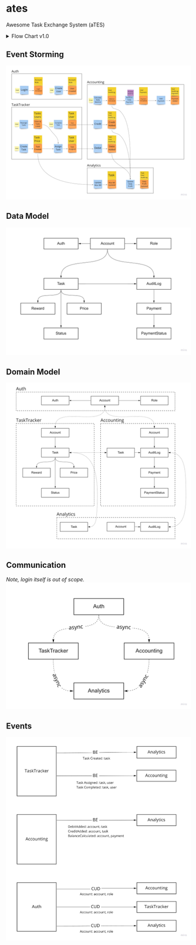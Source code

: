 # ates
Awesome Task Exchange System (aTES)


<details>
  <summary>Flow Chart v1.0</summary>

## Flow chart

![Flowchart](img/ates-v1.jpg)
### Сервисы
Выбор сервисов естественно пришел из требований.

### Проблемы и отказоустойчивость
- На данный момент отказоустойчивость обеспечивается благодаря использованию брокеров сообщений при коммуникации между сервисами.
- Приложение должно работать до тех пор, пока сам сервис, его база и брокер доступны. Если зависимый сервис упадет, данные не должны потеряться.

### Спорные моменты
- Сейчас модуль Аналитики частично дублирует данные Аккаунтинга. Неочевиден учет переходящего отрицательного баланса.
- Создание новых пользователей не отображено на схеме

</details>


## Event Storming
![Event Storming](img/EventStorming.jpg)

## Data Model
![Data Model](img/DataModel.jpg)

## Domain Model
![DomainModel](img/DomainModel.jpg)

## Communication
*Note, login itself is out of scope.*
![Communication](img/Communication.jpg)

## Events  
![Events](img/Events.jpg)
